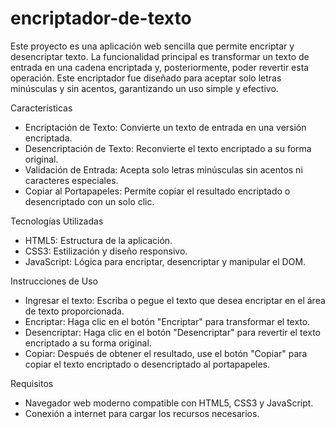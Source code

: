 # encriptador-de-texto
Este proyecto es una aplicación web sencilla que permite encriptar y desencriptar texto. La funcionalidad principal es transformar un texto de entrada en una cadena encriptada y, posteriormente, poder revertir esta operación. Este encriptador fue diseñado para aceptar solo letras minúsculas y sin acentos, garantizando un uso simple y efectivo.

Características
- Encriptación de Texto: Convierte un texto de entrada en una versión encriptada.
- Desencriptación de Texto: Reconvierte el texto encriptado a su forma original.
- Validación de Entrada: Acepta solo letras minúsculas sin acentos ni caracteres especiales.
- Copiar al Portapapeles: Permite copiar el resultado encriptado o desencriptado con un solo clic.

Tecnologías Utilizadas
- HTML5: Estructura de la aplicación.
- CSS3: Estilización y diseño responsivo.
- JavaScript: Lógica para encriptar, desencriptar y manipular el DOM.


Instrucciones de Uso
- Ingresar el texto: Escriba o pegue el texto que desea encriptar en el área de texto proporcionada.
- Encriptar: Haga clic en el botón "Encriptar" para transformar el texto.
- Desencriptar: Haga clic en el botón "Desencriptar" para revertir el texto encriptado a su forma original.
- Copiar: Después de obtener el resultado, use el botón "Copiar" para copiar el texto encriptado o desencriptado al portapapeles.

Requisitos
- Navegador web moderno compatible con HTML5, CSS3 y JavaScript.
- Conexión a internet para cargar los recursos necesarios.
